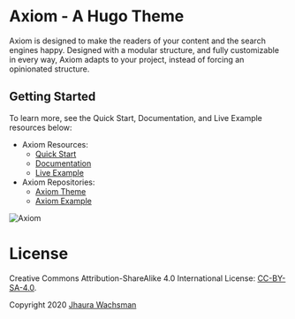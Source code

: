 # Axiom - A Hugo Theme

Axiom is designed to make the readers of your content and the search engines happy. Designed with a modular structure, and fully customizable in every way, Axiom adapts to your project, instead of forcing an opinionated structure.

## Getting Started

To learn more, see the Quick Start, Documentation, and Live Example resources below:

- Axiom Resources:
  - [Quick Start](https://axiom-example.netlify.app/docs/quick-start/)
  - [Documentation](https://axiom-example.netlify.app/docs/)
  - [Live Example](https://axiom-example.netlify.app/)
- Axiom Repositories:
  - [Axiom Theme](https://github.com/marketempower/axiom)
  - [Axiom Example](https://github.com/marketempower/axiom-example)

![Axiom](https://github.com/marketempower/axiom/raw/master/images/screenshot.png)

# License

Creative Commons Attribution-ShareAlike 4.0 International License: [CC-BY-SA-4.0](https://github.com/marketempower/axiom/blob/master/LICENSE).

Copyright 2020 [Jhaura Wachsman](https://www.jhaurawachsman.com/)
